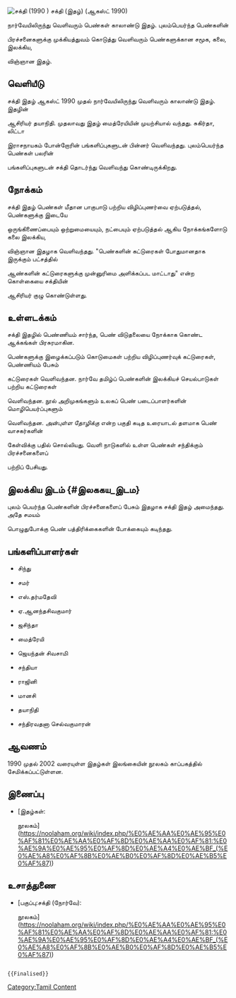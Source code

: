 ![சக்தி (1990 )](சக்தி.jpg "சக்தி (1990 )") சக்தி (இதழ்) (ஆகஸ்ட் 1990)
நார்வேயிலிருந்து வெளிவரும் பெண்கள் காலாண்டு இதழ். புலம்பெயர்ந்த பெண்களின்
பிரச்சனைகளுக்கு முக்கியத்துவம் கொடுத்து வெளிவரும் பெண்களுக்கான சமூக, கலை, இலக்கிய,
விஞ்ஞான இதழ்.

## வெளியீடு

சக்தி இதழ் ஆகஸ்ட் 1990 முதல் நார்வேயிலிருந்து வெளிவரும் காலாண்டு இதழ். இதழின்
ஆசிரியர் தயாநிதி. முதலாவது இதழ் மைத்ரேயியின் முயற்சியால் வந்தது. சுகிர்தா, லிட்டா
இராசநாயகம் போன்றோரின் பங்களிப்புகளுடன் பின்னர் வெளிவந்தது. புலம்பெயர்ந்த பெண்கள் பலரின்
பங்களிப்புகளுடன் சக்தி தொடர்ந்து வெளிவந்து கொண்டிருக்கிறது.

## நோக்கம்

சக்தி இதழ் பெண்கள் மீதான பாகுபாடு பற்றிய விழிப்புணர்வை ஏற்படுத்தல், பெண்களுக்கு இடையே
ஒருங்கிணைப்பையும் ஒற்றுமையையும், நட்பையும் ஏற்படுத்தல் ஆகிய நோக்கங்களோடு கலை இலக்கிய,
விஞ்ஞான இதழாக வெளிவந்தது. \"பெண்களின் கட்டுரைகள் போதுமானதாக இருக்கும் பட்சத்தில்
ஆண்களின் கட்டுரைகளுக்கு முன்னுரிமை அளிக்கப்பட மாட்டாது\" என்ற கொள்கையை சக்தியின்
ஆசிரியர் குழு கொண்டுள்ளது.

## உள்ளடக்கம்

சக்தி இதழில் பெண்ணியம் சார்ந்த, பெண் விடுதலையை நோக்காக கொண்ட ஆக்கங்கள் பிரசுரமாகின.
பெண்களுக்கு இழைக்கப்படும் கொடுமைகள் பற்றிய விழிப்புணர்வுக் கட்டுரைகள், பெண்ணியம் பேசும்
கட்டுரைகள் வெளிவந்தன. நார்வே தமிழ்ப் பெண்களின் இலக்கியச் செயல்பாடுகள் பற்றிய கட்டுரைகள்
வெளிவந்தன. நூல் அறிமுகங்களும் உலகப் பெண் படைப்பாளர்களின் மொழிபெயர்ப்புகளும்
வெளிவந்தன. *அன்புள்ள தோழிக்கு* என்ற பகுதி கடித உரையாடல் தளமாக பெண் வாசகர்களின்
கேள்விக்கு பதில் சொல்லியது. வெளி நாடுகளில் உள்ள பெண்கள் சந்திக்கும் பிரச்சனைகளைப்
பற்றிப் பேசியது.

## இலக்கிய இடம் {#இலககய_இடம}

புலம் பெயர்ந்த பெண்களின் பிரச்சனைகளைப் பேசும் இதழாக சக்தி இதழ் அமைந்தது. அதே சமயம்
பொழுதுபோக்கு பெண் பத்திரிக்கைகளின் போக்கையும் கடிந்தது.

## பங்களிப்பாளர்கள்

-   சிந்து
-   சமர்
-   எஸ்.தர்மதேவி
-   ஏ.ஆனந்தசிவகுமார்
-   ஜசிந்தா
-   மைத்ரேயி
-   ஜெயந்தன் சிவசாமி
-   சந்தியா
-   ராஜினி
-   மானசி
-   தயாநிதி
-   சந்திரவதனா செல்வகுமாரன்

## ஆவணம்

1990 முதல் 2002 வரையுள்ள இதழ்கள் இலங்கையின் நூலகம் காப்பகத்தில் சேமிக்கப்பட்டுள்ளன.

## இணைப்பு

-   [இதழ்கள்:
    நூலகம்](https://noolaham.org/wiki/index.php/%E0%AE%AA%E0%AE%95%E0%AF%81%E0%AE%AA%E0%AF%8D%E0%AE%AA%E0%AF%81:%E0%AE%9A%E0%AE%95%E0%AF%8D%E0%AE%A4%E0%AE%BF_(%E0%AE%A8%E0%AF%8B%E0%AE%B0%E0%AF%8D%E0%AE%B5%E0%AF%87))

## உசாத்துணை

-   [பகுப்பு:சக்தி (நோர்வே):
    நூலகம்](https://noolaham.org/wiki/index.php/%E0%AE%AA%E0%AE%95%E0%AF%81%E0%AE%AA%E0%AF%8D%E0%AE%AA%E0%AF%81:%E0%AE%9A%E0%AE%95%E0%AF%8D%E0%AE%A4%E0%AE%BF_(%E0%AE%A8%E0%AF%8B%E0%AE%B0%E0%AF%8D%E0%AE%B5%E0%AF%87))

```{=mediawiki}
{{Finalised}}
```
[Category:Tamil Content](Category:Tamil_Content "wikilink")
